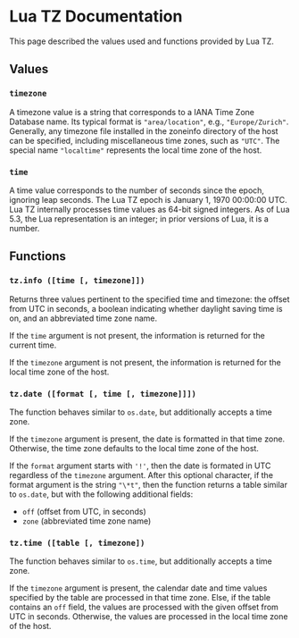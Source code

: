 # Lua TZ Documentation

This page described the values used and functions provided by Lua TZ.


## Values

### `timezone`

A timezone value is a string that corresponds to a IANA Time Zone Database name. Its typical
format is `"area/location"`, e.g., `"Europe/Zurich"`. Generally, any timezone file installed in
the zoneinfo directory of the host can be specified, including miscellaneous time zones, such as
`"UTC"`. The special name `"localtime"` represents the local time zone of the host.


### `time`

A time value corresponds to the number of seconds since the epoch, ignoring leap seconds. The
Lua TZ epoch is January 1, 1970 00:00:00 UTC. Lua TZ internally processes time values as 64-bit
signed integers. As of Lua 5.3, the Lua representation is an integer; in prior versions of Lua, it
is a number.


## Functions

### `tz.info ([time [, timezone]])`

Returns three values pertinent to the specified time and timezone: the offset from UTC in seconds,
a boolean indicating whether daylight saving time is on, and an abbreviated time zone name.

If the `time` argument is not present, the information is returned for the current time.

If the `timezone` argument is not present, the information is returned for the local time zone of
the host.


### `tz.date ([format [, time [, timezone]]])`

The function behaves similar to `os.date`, but additionally accepts a time zone.

If the `timezone` argument is present, the date is formatted in that time zone. Otherwise, the
time zone defaults to the local time zone of the host.

If the `format` argument starts with `'!'`, then the date is formated in UTC regardless of the
`timezone` argument. After this optional character, if the format argument is the string `"\*t"`,
then the function returns a table similar to `os.date`, but with the following additional fields:

* `off` (offset from UTC, in seconds)
* `zone` (abbreviated time zone name)


### `tz.time ([table [, timezone])`

The function behaves similar to `os.time`, but additionally accepts a time zone.

If the `timezone` argument is present, the calendar date and time values specified by the table
are processed in that time zone. Else, if the table contains an `off` field, the values are
processed with the given offset from UTC in seconds. Otherwise, the values are processed in the
local time zone of the host.
